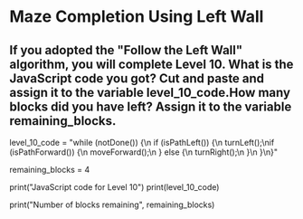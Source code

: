 # Maze Completion Using Left Wall
## If you adopted the "Follow the Left Wall" algorithm, you will complete Level 10. What is the JavaScript code you got? Cut and paste and assign it to the variable level_10_code.How many blocks did you have left? Assign it to the variable remaining_blocks.
level_10_code = "while (notDone()) {\n  if (isPathLeft()) {\n    turnLeft();\nif (isPathForward()) {\n    moveForward();\n  } else {\n    turnRight();\n }\n  }\n}"

remaining_blocks = 4 

print("JavaScript code for Level 10")
print(level_10_code)

print("Number of blocks remaining", remaining_blocks)

